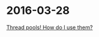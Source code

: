 # 2016-03-28

[Thread pools! How do I use them?](http://jvns.ca/blog/2016/03/27/thread-pools-how-do-i-use-them/)
